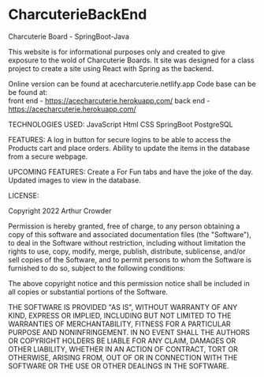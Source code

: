 # CharcuterieBackEnd
Charcuterie Board - SpringBoot-Java

This website is for informational purposes only and created to give exposure to the wold of Charcuterie Boards. It site was designed for a class project to create a site using React with Spring as the backend. 

Online version can be found at acecharcuterie.netlify.app Code base can be be found at:  
 front end - https://acecharcuterie.herokuapp.com/
 back end - https://acecharcuterie.herokuapp.com/

TECHNOLOGIES USED: JavaScript Html CSS SpringBoot PostgreSQL

FEATURES: A log in button for secure logins to be able to access the Products cart and place orders.
          Ability to update the items in the database from a secure webpage.

UPCOMING FEATURES: Create a For Fun tabs and have the joke of the day. Updated images to view in the database.

LICENSE:

Copyright 2022 Arthur Crowder

Permission is hereby granted, free of charge, to any person obtaining a copy of this software and associated documentation files (the "Software"), to deal in the Software without restriction, including without limitation the rights to use, copy, modify, merge, publish, distribute, sublicense, and/or sell copies of the Software, and to permit persons to whom the Software is furnished to do so, subject to the following conditions:

The above copyright notice and this permission notice shall be included in all copies or substantial portions of the Software.

THE SOFTWARE IS PROVIDED "AS IS", WITHOUT WARRANTY OF ANY KIND, EXPRESS OR IMPLIED, INCLUDING BUT NOT LIMITED TO THE WARRANTIES OF MERCHANTABILITY, FITNESS FOR A PARTICULAR PURPOSE AND NONINFRINGEMENT. IN NO EVENT SHALL THE AUTHORS OR COPYRIGHT HOLDERS BE LIABLE FOR ANY CLAIM, DAMAGES OR OTHER LIABILITY, WHETHER IN AN ACTION OF CONTRACT, TORT OR OTHERWISE, ARISING FROM, OUT OF OR IN CONNECTION WITH THE SOFTWARE OR THE USE OR OTHER DEALINGS IN THE SOFTWARE.